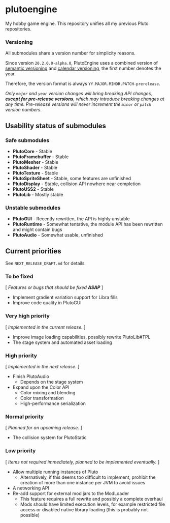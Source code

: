 # plutoengine

My hobby game engine. This repository unifies all my previous Pluto repositories.

### Versioning

All submodules share a version number for simplicity reasons.

Since version `20.2.0.0-alpha.0`, PlutoEngine uses
a combined version of [semantic versioning](https://semver.org/)
and [calendar versioning](https://calver.org/), the first number
denotes the year.

Therefore, the version format is always `YY.MAJOR.MINOR.PATCH-prerelease`.

*Only `major` and `year` version changes will bring breaking API changes,
**except for pre-release versions**, which may introduce breaking changes
at any time. Pre-release versions will never increment the `minor` or `patch`
version numbers.*


## Usability status of submodules

### Safe submodules
 * **PlutoCore** - Stable
 * **PlutoFramebuffer** - Stable
 * **PlutoMesher** - Stable
 * **PlutoShader** - Stable
 * **PlutoTexture** - Stable
 * **PlutoSpriteSheet** - Stable, some features are unfinished
 * **PlutoDisplay** - Stable, collision API nowhere near completion
 * **PlutoUSS2** - Stable
 * **PlutoLib** - Mostly stable
 
### Unstable submodules
 * **PlutoGUI** - Recently rewritten, the API is highly unstable
 * **PlutoRuntime** - Somewhat tentative, the module API has been rewritten and might contain bugs
 * **PlutoAudio** - Somewhat usable, unfinished
 
 
## Current priorities

See `NEXT_RELEASE_DRAFT.md` for details.

### To be fixed
[ *Features or bugs that should be fixed **ASAP*** ]
 * Implement gradient variation support for Libra fills
 * Improve code quality in PlutoGUI

### Very high priority
[ *Implemented in the current release.* ]
 * Improve image loading capabilities, possibly rewrite PlutoLib#TPL
 * The stage system and automated asset loading
 
### High priority
[ *Implemented in the next release.* ]
 * Finish PlutoAudio
    * Depends on the stage system
 * Expand upon the Color API
    * Color mixing and blending
    * Color transformation
    * High-performance serialization
 
### Normal priority
[ *Planned for an upcoming release.* ]
 * The collision system for PlutoStatic
 
### Low priority
[ *Items not required immediately, planned to be implemented eventually.* ]
 * Allow multiple running instances of Pluto
    * Alternatively, if this deems too difficult to implement,
    prohibit the creation of more than one instance per JVM to avoid issues
 * A networking API
 * Re-add support for external mod jars to the ModLoader
    * This feature requires a full rewrite and possibly a complete overhaul
    * Mods should have limited execution levels, for example restricted file access
      or disabled native library loading (this is probably not possible)
